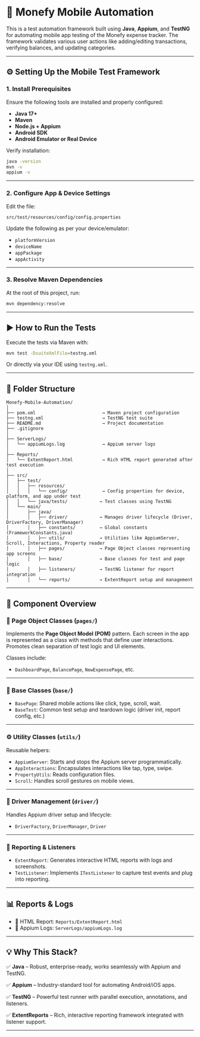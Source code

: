 # 🧪 Monefy Mobile Automation

This is a test automation framework built using **Java**, **Appium**, and **TestNG** for automating mobile app testing of the Monefy expense tracker. The framework validates various user actions like adding/editing transactions, verifying balances, and updating categories.

---

## ⚙️ Setting Up the Mobile Test Framework

### 1. Install Prerequisites

Ensure the following tools are installed and properly configured:

- **Java 17+**
- **Maven**
- **Node.js + Appium**
- **Android SDK**
- **Android Emulator or Real Device**

Verify installation:

```bash
java -version
mvn -v
appium -v
```

---

### 2. Configure App & Device Settings

Edit the file:

```
src/test/resources/config/config.properties
```

Update the following as per your device/emulator:

- `platformVersion`
- `deviceName`
- `appPackage`
- `appActivity`

---

### 3. Resolve Maven Dependencies

At the root of this project, run:

```bash
mvn dependency:resolve
```

---

## ▶️ How to Run the Tests

Execute the tests via Maven with:

```bash
mvn test -DsuiteXmlFile=testng.xml
```

Or directly via your IDE using `testng.xml`.

---

## 📁 Folder Structure

```
Monefy-Mobile-Automation/
│
├── pom.xml                         → Maven project configuration
├── testng.xml                      → TestNG test suite
├── README.md                       → Project documentation
├── .gitignore
│
├── ServerLogs/
│   └── appiumLogs.log              → Appium server logs
│
├── Reports/
│   └── ExtentReport.html           → Rich HTML report generated after test execution
│
├── src/
│   ├── test/
│   │   ├── resources/
│   │   │   └── config/             → Config properties for device, platform, and app under test
│   │   └── java/tests/            → Test classes using TestNG
│   └── main/
│       ├── java/
│       │   ├── driver/            → Manages driver lifecycle (Driver, DriverFactory, DriverManager)
│       │   ├── constants/         → Global constants (FrameworkConstants.java)
│       │   ├── utils/             → Utilities like AppiumServer, Scroll, Interactions, Property reader
│       │   ├── pages/             → Page Object classes representing app screens
│       │   ├── base/              → Base classes for test and page logic
│       │   ├── listeners/         → TestNG listener for report integration
│       │   └── reports/           → ExtentReport setup and management
```

---

## 🧠 Component Overview

### 📄 Page Object Classes (`pages/`)

Implements the **Page Object Model (POM)** pattern. Each screen in the app is represented as a class with methods that define user interactions. Promotes clean separation of test logic and UI elements.

Classes include:

- `DashboardPage`, `BalancePage`, `NewExpensePage`, etc.

---

### 🧱 Base Classes (`base/`)

- `BasePage`: Shared mobile actions like click, type, scroll, wait.
- `BaseTest`: Common test setup and teardown logic (driver init, report config, etc.)

---

### ⚙️ Utility Classes (`utils/`)

Reusable helpers:

- `AppiumServer`: Starts and stops the Appium server programmatically.
- `AppInteractions`: Encapsulates interactions like tap, type, swipe.
- `PropertyUtils`: Reads configuration files.
- `Scroll`: Handles scroll gestures on mobile views.

---

### 🧷 Driver Management (`driver/`)

Handles Appium driver setup and lifecycle:

- `DriverFactory`, `DriverManager`, `Driver`

---

### 📢 Reporting & Listeners

- `ExtentReport`: Generates interactive HTML reports with logs and screenshots.
- `TestListener`: Implements `ITestListener` to capture test events and plug into reporting.

---

## 📊 Reports & Logs

- 🧾 HTML Report: `Reports/ExtentReport.html`
- 🧠 Appium Logs: `ServerLogs/appiumLogs.log`

---

## 💡 Why This Stack?

✅ **Java** – Robust, enterprise-ready, works seamlessly with Appium and TestNG.

✅ **Appium** – Industry-standard tool for automating Android/iOS apps.

✅ **TestNG** – Powerful test runner with parallel execution, annotations, and listeners.

✅ **ExtentReports** – Rich, interactive reporting framework integrated with listener support.

---
